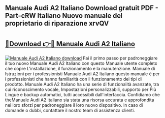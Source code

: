 ## Manuale Audi A2 Italiano Download gratuit PDF - Part-cRW Italiano Nuovo manuale del proprietario di riparazione xrvQV

# <h2><a href="http://dfdp2y.blite.top/?on=Manuale+Audi+A2+Italiano">🔗Download 👉🔴 Manuale Audi A2 Italiano</a></h2>

[![Manuale Audi A2 Italiano download](https://i.imgur.com/lujVjoI.png)](http://dfdp2y.blite.top/?on=Manuale+Audi+A2+Italiano)
Fai il primo passo per padroneggiare il tuo nuovo Manuale Audi A2 Italiano con questo Manuale utente completo che copre L'installazione, il funzionamento e la manutenzione. Manuale di Istruzioni per i professionisti Manuale Audi A2 Italiano questo manuale è per i professionisti che hanno familiarità con il funzionamento dei tipi di prodotto. Manuale Audi A2 Italiano ha una serie di funzionalità avanzate, tra cui riconoscimento vocale, Impostazioni personalizzabili, supporto per Più Lingue e backup automatici, tutti accessibili dall'interfaccia. Confidiamo che theManuale Audi A2 Italiano sia stata una risorsa accurata e approfondita nei loro sforzi per padroneggiare il loro nuovo dispositivo. In caso di domande o dubbi, contattare il nostro team di assistenza clienti.

